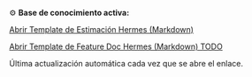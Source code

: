 ⚙️ **Base de conocimiento activa:**

[Abrir Template de Estimación Hermes (Markdown)](https://github.com/qnelo/simpliroute_ia_base_templates/blob/main/hermes/estimates_development_request_times/README.md)

[Abrir Template de Feature Doc Hermes (Markdown) TODO](https://github.com/qnelo/simpliroute_ia_base_templates/blob/main/hermes/feature_doc_template.README.md)

Última actualización automática cada vez que se abre el enlace.
